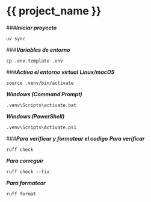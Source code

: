# {{ project_name }}

###***Iniciar proyecto***
```
uv sync
```

###***Variables de entorno***
```
cp .env.template .env
```

###***Activa el entorno virtual***
***Linux/macOS***
```
source .venv/bin/activate
```
***Windows (Command Prompt)***
```
.venv\Scripts\activate.bat
```
***Windows (PowerShell)***
```
.venv\Scripts\Activate.ps1
```

###***Para verificar y formatear el codigo***
***Para verificar***
```
ruff check
```
***Para correguir***
```
ruff check --fix
```
***Para formatear***
```
ruff format
```